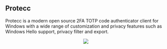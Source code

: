 ## Protecc
Protecc is a modern open source 2FA TOTP code authenticator client for Windows with a wide range of customization and privacy features such as Windows Hello support, privacy filter and export.
  
  <p align="center">
  <img align="center" src="https://store-images.s-microsoft.com/image/apps.36005.14273821654312693.614a2153-2264-4640-872a-02a2690944dd.0647a0bf-af72-4d44-b0c9-7e097abaa082">
  </p>
